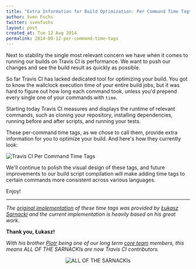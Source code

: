 ```yaml
---
title: "Extra Information for Build Optimization: Per Command Time Tags"
author: Sven Fuchs
twitter: svenfuchs
layout: post
created_at: Tue 12 Aug 2014
permalink: 2014-08-12-per-command-time-tags
---
```


Next to stability the single most relevant concern we have when it comes to
running our builds on Travis CI is performance. We want to push our changes and
see the build result as quickly as possible.

So far Travis CI has lacked dedicated tool for optimizing your build. You got
to know the wallclock execution time of your entire build jobs, but it was hard
to figure out how long each command took, unless you'd prepend every single one
of your commands with `time`.

Starting today Travis CI measures and displays the runtime of relevant
commands, such as cloning your repository, installing dependencies, running
before and after scripts, and running your tests.

These per-command time tags, as we chose to call them, provide extra information
for you to optimize your build. And here's how they currently look:

![Travis CI Per Command Time Tags](http://s3itch.svenfuchs.com/travis-ci-time-tags-20140811-130937.jpg)

We'll continue to polish the visual design of these tags, and future
improvements to our build script compilation will make adding time tags to
certain commands more consistent across various languages.

Enjoy!

---

_The [original implementation](https://github.com/travis-ci/travis-build/pull/199)
of these time tags was provided by
[Łukasz Sarnacki](https://github.com/lukesarnacki) and the current
implementation is heavily based on his great work._

__Thank you, Łukasz!__

_With his brother [Piotr](https://github.com/drogus) being one of our long term
[core team](https://travis-ci.com/team) members, this means ALL OF THE
SARNACKIs are now Travis CI contributors._

<p align="center"><img align="center" src="http://i.imgur.com/xk3ZoBp.jpg" alt="ALL OF THE SARNACKIs"><p>
